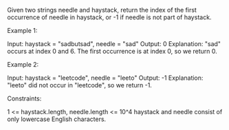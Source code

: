 Given two strings needle and haystack, return the index of the first
occurrence of needle in haystack, or -1 if needle is not part of haystack.


Example 1:


Input: haystack = "sadbutsad", needle = "sad"
Output: 0
Explanation: "sad" occurs at index 0 and 6.
The first occurrence is at index 0, so we return 0.


Example 2:


Input: haystack = "leetcode", needle = "leeto"
Output: -1
Explanation: "leeto" did not occur in "leetcode", so we return -1.



Constraints:


1 <= haystack.length, needle.length <= 10^4
haystack and needle consist of only lowercase English characters.




